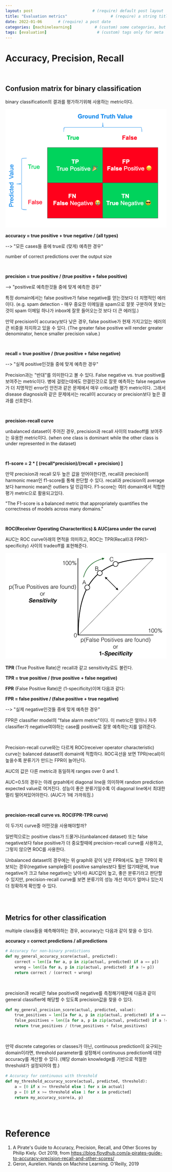 ```yaml
---
layout: post                          # (require) default post layout
title: "Evaluation metrics"                   # (require) a string title
date: 2022-01-06       # (require) a post date
categories: [machinelearning]          # (custom) some categories, but makesure these categories already exists inside path of `category/`
tags: [evaluation]                      # (custom) tags only for meta `property="article:tag"`
---
```




# Accuracy, Precision, Recall

<br>

## Confusion matrix for binary classification

binary classification의 결과를 평가하기위해 사용하는 metric이다.

![confusion matrix](https://raw.githubusercontent.com/adventure42/adventure42.github.io/master/static/img/_posts/confusion_matrix.png)

**accuracy = true positive + true negative / (all types)**

--> "모든 cases들 중에 true로 (맞게) 예측한 경우"

number of correct predictions over the output size

<br>

**precision = true positive / (true positive + false positive)**

--> "positive로 예측한것들 중에 맞게 예측한 경우"

특정 domain에서는 false positive가 false negative를 얻는것보다 더 치명적인 에러이다. (e.g. spam detection - 매우 중요한 이메일을 spam으로 잘못 구분하여 못보는것이 spam 이메일 하나가 inbox에 잘못 들어오는것 보다 더 큰 에러임.) 

만약 precision이 accuracy보다 낮은 경우, false positive가 현재 가지고있는 에러의 큰 비중을 차지하고 있을 수 있다. (The greater false positive will render greater denominator, hence smaller precision value.)

<br>

**recall = true positive / (true positive + false negative)**

--> "실제 positive인것들 중에 맞게 예측한 경우"

Precision과는 "반대"를 의미한다고 볼 수 있다. False negative vs. true positive를 보여주는 metric이다. 병에 걸렸는데에도 안결린것으로 잘못 예측하는 false negative가 더 치명적인 error인 안전과 같은 문제에서 매우 critical한 평가 metric이다. 그래서 disease diagnosis와 같은 문제에서는 recall이 accuracy or precision보다 높은 결과를 선호한다. 

<br>

**precision-recall curve**

unbalanced dataset이 주어진 경우, precision과 recall 사이의 tradeoff를 보여주는 유용한 metric이다. (when one class is dominant while the other class is under represented in the dataset)

<br>

**f1-score = 2 * [ (recall*precision)/(recall + precision) ]**

만약 precision과 recall 모두 높은 값을 얻어야한다면, recall과 precision의 harmonic mean인 f1-score를 통해 판단할 수 있다. recall과 precision의 average보다 harmonic mean은 outliers 덜 민감하다.  F1-score는 여러 domain에서 적합한 평가 metric으로 활용되고있다. 

"The F1-score is a balanced metric that appropriately quantifies the correctness of models across many domains."

<br>

**ROC(Receiver Operating Characteritics) & AUC(area under the curve)**

AUC는 ROC curve아래의 면적을 의미하고, ROC는 TPR(Recall)과 FPR(1-specificity) 사이의 tradeoff를 표현해준다. 

![AUC](https://raw.githubusercontent.com/adventure42/adventure42.github.io/master/static/img/_posts/AUC.PNG)

**TPR** (True Positive Rate)은 recall과 같고 sensitivity로도 불린다. 

**TPR = true positive / (true positive + false negative)**



**FPR** (False Positive Rate)은 (1-specificity)이며 다음과 같다:

**FPR = false positive / (false positive + true negative)**

--> "실제 negative인것들 중에 맞게 예측한 경우"

FPR은 classifier model의 "false alarm metric"이다. 이 metric은 얼마나 자주 classifier가 negative여야하는 case를 positive로 잘못 예측하는지를 알려준다. 

<br>

Precision-recall curve와는 다르게 ROC(receiver operator characteristic) curve는 balanced dataset의 domain에 적합하다. ROC곡선을 보면 TPR(recall)이 높을수록 분류기가 만드는 FPR이 늘어난다. 

AUC의 값은 다른 metric과 동일하게 ranges over 0 and 1. 

AUC=0.5의 경우는 아래 grpah에서 diagonal line을 의미하며 random prediction expected value로 여겨진다.  성능이 좋은 분류기일수록 이 diagonal line에서 최대한 멀리 떨어져있어야한다. (AUC가 1에 가까워짐.)

<br>

**precision-recall curve vs. ROC(FPR-TPR curve)**

이 두가지 curve중 어떤것을 사용해야할까?

일반적으로는 positive class가 드물거나(unbalanced dataset) 또는 false negative보다 false positive가 더 중요할때에 precision-recall curve를 사용하고, 그렇지 않으면 ROC를 사용한다.

Unbalanced dataset의 경우에는 위 graph와 같이 낮은 FPR에서도 높은 TPR이 확보되는 경우(negative sample들이 positive samples보다 훨씬 많기때문에, true negative가 크고 false negative는 낮아서) AUC값이 높고, 좋은 분류기라고 판단할 수 있지만, precision-recall curve를 보면 분류기의 성능 개선 여지가 얼머나 있는지 더 정확하게 확인할 수 있다. 

<br>

<br>

## Metrics for other classification

multiple class들을 예측해야하는 경우, accuracy는 다음과 같이 찾을 수 있다.

**accuracy = correct predictions / all predictions**

```python
# Accuracy for non-binary predictions
def my_general_accuracy_score(actual, predicted):
    correct = len([a for a, p in zip(actual, predicted) if a == p])
    wrong = len([a for a, p in zip(actual, predicted) if a != p])
    return correct / (correct + wrong)
```

<br>

precision과 recall은 false positive와 negative를 측정해기때문에 다음과 같이 general classifier에 해당할 수 있도록 precision값을 찾을 수 있다.

```python
def my_general_precision_score(actual, predicted, value):
    true_positives = len([a for a, p in zip(actual, predicted) if a == p and p == value])
    false_positives = len([a for a, p in zip(actual, predicted) if a != p and p == value])
    return true_positives / (true_positives + false_positives)
```

<br>

만약 discrete categories or classes가 아닌, continuous prediction이 요구되는 domain이라면, threshold parameter를 설정해서 continuous prediction에 대한 accuracy를 계산할 수 있다. (해당 domain knowledge를 기반으로 적절한 threshold가 설정되어야 함.)

```python
# Accuracy for continuous with threshold
def my_threshold_accuracy_score(actual, predicted, threshold):
    a = [0 if x >= threshold else 1 for x in actual]
    p = [0 if x >= threshold else 1 for x in predicted]
    return my_accuracy_score(a, p)
```

<br>

<br>

# Reference

1. A Pirate's Guide to Accuracy, Precision, Recall, and Other Scores by Philip Kiely. Oct 2019, from https://blog.floydhub.com/a-pirates-guide-to-accuracy-precision-recall-and-other-scores/
2. Geron, Aurelien. Hands on Machine Learning. O'Reilly, 2019 